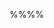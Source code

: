 <include src="prereq.md"/><p/>

%%**<include src="../path.md" inline />**%%
<div id="title-and-body">
<include src="text.md#title" />

<div id="main">

<include src="text.md#body" />
<include src="text.md#extras" />

</div>
</div>